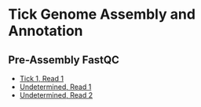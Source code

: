 # Tick Genome Assembly and Annotation

## Pre-Assembly FastQC

- [Tick 1, Read 1](pre-assembly_quality_control/tick_1_S1_R1_fastqc.html)
- [Undetermined, Read 1](pre-assembly_quality_control/Undetermined_S0_R1_fastqc.html)
- [Undetermined, Read 2](pre-assembly_quality_control/Undetermined_S0_R2_fastqc.html)